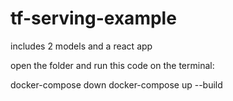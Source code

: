 # tf-serving-example
includes 2 models and a react app



open the folder and run this code on the terminal:

docker-compose down
docker-compose up --build
